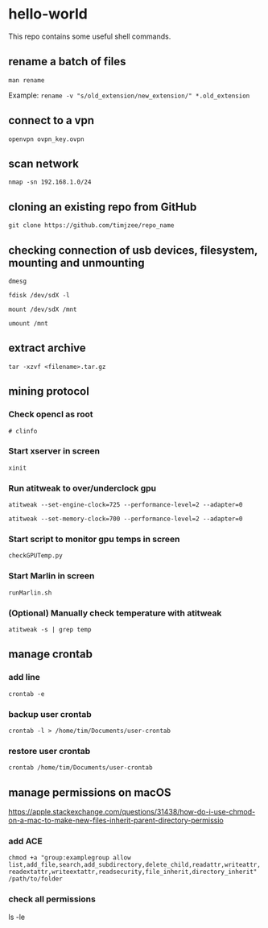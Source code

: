 # hello-world

This repo contains some useful shell commands.

## rename a batch of files
`man rename`

Example: `rename -v "s/old_extension/new_extension/" *.old_extension`

## connect to a vpn
`openvpn ovpn_key.ovpn`

## scan network
`nmap -sn 192.168.1.0/24`

## cloning an existing repo from GitHub
`git clone https://github.com/timjzee/repo_name`

## checking connection of usb devices, filesystem, mounting and unmounting
`dmesg`

`fdisk /dev/sdX -l`

`mount /dev/sdX /mnt`

`umount /mnt`

## extract archive
`tar -xzvf <filename>.tar.gz`

## mining protocol
### Check opencl as root
`# clinfo`
### Start xserver in screen
`xinit`
### Run atitweak to over/underclock gpu
`atitweak --set-engine-clock=725 --performance-level=2 --adapter=0`

`atitweak --set-memory-clock=700 --performance-level=2 --adapter=0`
### Start script to monitor gpu temps in screen
`checkGPUTemp.py`
### Start Marlin in screen
`runMarlin.sh`
### (Optional) Manually check temperature with atitweak
`atitweak -s | grep temp`

## manage crontab
### add line
`crontab -e`
### backup user crontab
`crontab -l > /home/tim/Documents/user-crontab`
### restore user crontab
`crontab /home/tim/Documents/user-crontab`

## manage permissions on macOS
https://apple.stackexchange.com/questions/31438/how-do-i-use-chmod-on-a-mac-to-make-new-files-inherit-parent-directory-permissio
### add ACE
`chmod +a "group:examplegroup allow list,add_file,search,add_subdirectory,delete_child,readattr,writeattr,readextattr,writeextattr,readsecurity,file_inherit,directory_inherit" /path/to/folder
`
### check all permissions
ls -le
